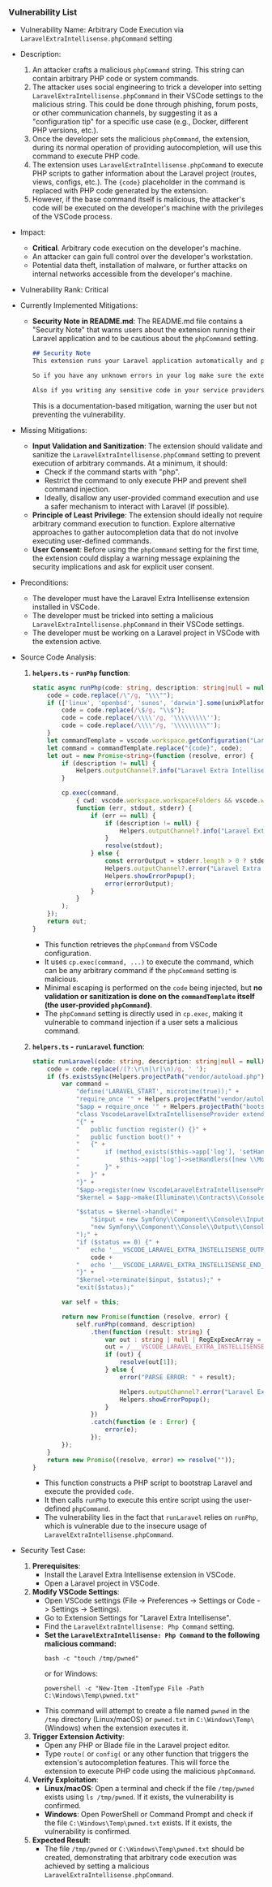 ### Vulnerability List

- Vulnerability Name: Arbitrary Code Execution via `LaravelExtraIntellisense.phpCommand` setting

- Description:
    1. An attacker crafts a malicious `phpCommand` string. This string can contain arbitrary PHP code or system commands.
    2. The attacker uses social engineering to trick a developer into setting `LaravelExtraIntellisense.phpCommand` in their VSCode settings to the malicious string. This could be done through phishing, forum posts, or other communication channels, by suggesting it as a "configuration tip" for a specific use case (e.g., Docker, different PHP versions, etc.).
    3. Once the developer sets the malicious `phpCommand`, the extension, during its normal operation of providing autocompletion, will use this command to execute PHP code.
    4. The extension uses `LaravelExtraIntellisense.phpCommand` to execute PHP scripts to gather information about the Laravel project (routes, views, configs, etc.). The `{code}` placeholder in the command is replaced with PHP code generated by the extension.
    5. However, if the base command itself is malicious, the attacker's code will be executed on the developer's machine with the privileges of the VSCode process.

- Impact:
    - **Critical**. Arbitrary code execution on the developer's machine.
    - An attacker can gain full control over the developer's workstation.
    - Potential data theft, installation of malware, or further attacks on internal networks accessible from the developer's machine.

- Vulnerability Rank: Critical

- Currently Implemented Mitigations:
    - **Security Note in README.md**: The README.md file contains a "Security Note" that warns users about the extension running their Laravel application and to be cautious about the `phpCommand` setting.
        ```markdown
        ## Security Note
        This extension runs your Laravel application automatically and periodically to get the information needed to provide autocomplete.

        So if you have any unknown errors in your log make sure the extension not causing it.

        Also if you writing any sensitive code in your service providers, disable the extension temporarily to prevent unwanted application executing.
        ```
        This is a documentation-based mitigation, warning the user but not preventing the vulnerability.

- Missing Mitigations:
    - **Input Validation and Sanitization**: The extension should validate and sanitize the `LaravelExtraIntellisense.phpCommand` setting to prevent execution of arbitrary commands. At a minimum, it should:
        - Check if the command starts with "php".
        - Restrict the command to only execute PHP and prevent shell command injection.
        - Ideally, disallow any user-provided command execution and use a safer mechanism to interact with Laravel (if possible).
    - **Principle of Least Privilege**: The extension should ideally not require arbitrary command execution to function. Explore alternative approaches to gather autocompletion data that do not involve executing user-defined commands.
    - **User Consent**:  Before using the `phpCommand` setting for the first time, the extension could display a warning message explaining the security implications and ask for explicit user consent.

- Preconditions:
    - The developer must have the Laravel Extra Intellisense extension installed in VSCode.
    - The developer must be tricked into setting a malicious `LaravelExtraIntellisense.phpCommand` in their VSCode settings.
    - The developer must be working on a Laravel project in VSCode with the extension active.

- Source Code Analysis:
    1. **`helpers.ts` - `runPhp` function**:
        ```typescript
        static async runPhp(code: string, description: string|null = null) : Promise<string> {
            code = code.replace(/\"/g, "\\\"");
            if (['linux', 'openbsd', 'sunos', 'darwin'].some(unixPlatforms => os.platform().includes(unixPlatforms))) {
                code = code.replace(/\$/g, "\\$");
                code = code.replace(/\\\\'/g, '\\\\\\\\\'');
                code = code.replace(/\\\\"/g, '\\\\\\\\\"');
            }
            let commandTemplate = vscode.workspace.getConfiguration("LaravelExtraIntellisense").get<string>('phpCommand') ?? "php -r \"{code}\"";
            let command = commandTemplate.replace("{code}", code);
            let out = new Promise<string>(function (resolve, error) {
                if (description != null) {
                    Helpers.outputChannel?.info("Laravel Extra Intellisense command started: " + description);
                }

                cp.exec(command,
                    { cwd: vscode.workspace.workspaceFolders && vscode.workspace.workspaceFolders.length > 0 ? vscode.workspace.workspaceFolders[0].uri.fsPath : undefined },
                    function (err, stdout, stderr) {
                        if (err == null) {
                            if (description != null) {
                                Helpers.outputChannel?.info("Laravel Extra Intellisense Resolved: " + description);
                            }
                            resolve(stdout);
                        } else {
                            const errorOutput = stderr.length > 0 ? stderr : stdout;
                            Helpers.outputChannel?.error("Laravel Extra Intellisense Error:\n " + (description ?? '') + '\n\n' + errorOutput);
                            Helpers.showErrorPopup();
                            error(errorOutput);
                        }
                    }
                );
            });
            return out;
        }
        ```
        - This function retrieves the `phpCommand` from VSCode configuration.
        - It uses `cp.exec(command, ...)` to execute the command, which can be any arbitrary command if the `phpCommand` setting is malicious.
        - Minimal escaping is performed on the `code` being injected, but **no validation or sanitization is done on the `commandTemplate` itself (the user-provided `phpCommand`)**.
        - The `phpCommand` setting is directly used in `cp.exec`, making it vulnerable to command injection if a user sets a malicious command.

    2. **`helpers.ts` - `runLaravel` function**:
        ```typescript
        static runLaravel(code: string, description: string|null = null) : Promise<string> {
            code = code.replace(/(?:\r\n|\r|\n)/g, ' ');
            if (fs.existsSync(Helpers.projectPath("vendor/autoload.php")) && fs.existsSync(Helpers.projectPath("bootstrap/app.php"))) {
                var command =
                    "define('LARAVEL_START', microtime(true));" +
                    "require_once '" + Helpers.projectPath("vendor/autoload.php", true) + "';" +
                    "$app = require_once '" + Helpers.projectPath("bootstrap/app.php", true) + "';" +
                    "class VscodeLaravelExtraIntellisenseProvider extends \\Illuminate\\Support\\ServiceProvider" +
                    "{" +
                    "   public function register() {}" +
                    "	public function boot()" +
                    "	{" +
                    "       if (method_exists($this->app['log'], 'setHandlers')) {" +
                    "			$this->app['log']->setHandlers([new \\Monolog\\Handler\\ProcessHandler()]);" +
                    "		}" +
                    "	}" +
                    "}" +
                    "$app->register(new VscodeLaravelExtraIntellisenseProvider($app));" +
                    "$kernel = $app->make(Illuminate\\Contracts\\Console\\Kernel::class);" +

                    "$status = $kernel->handle(" +
                        "$input = new Symfony\\Component\\Console\\Input\\ArgvInput," +
                        "new Symfony\\Component\\Console\\Output\\ConsoleOutput" +
                    ");" +
                    "if ($status == 0) {" +
                    "	echo '___VSCODE_LARAVEL_EXTRA_INSTELLISENSE_OUTPUT___';" +
                        code +
                    "	echo '___VSCODE_LARAVEL_EXTRA_INSTELLISENSE_END_OUTPUT___';" +
                    "}" +
                    "$kernel->terminate($input, $status);" +
                    "exit($status);"

                var self = this;

                return new Promise(function (resolve, error) {
                    self.runPhp(command, description)
                        .then(function (result: string) {
                            var out : string | null | RegExpExecArray = result;
                            out = /___VSCODE_LARAVEL_EXTRA_INSTELLISENSE_OUTPUT___(.*)___VSCODE_LARAVEL_EXTRA_INSTELLISENSE_END_OUTPUT___/g.exec(out);
                            if (out) {
                                resolve(out[1]);
                            } else {
                                error("PARSE ERROR: " + result);

                                Helpers.outputChannel?.error("Laravel Extra Intellisense Parse Error:\n " + (description ?? '') + '\n\n' + result);
                                Helpers.showErrorPopup();
                            }
                        })
                        .catch(function (e : Error) {
                            error(e);
                        });
                });
            }
            return new Promise((resolve, error) => resolve(""));
        }
        ```
        - This function constructs a PHP script to bootstrap Laravel and execute the provided `code`.
        - It then calls `runPhp` to execute this entire script using the user-defined `phpCommand`.
        - The vulnerability lies in the fact that `runLaravel` relies on `runPhp`, which is vulnerable due to the insecure usage of `LaravelExtraIntellisense.phpCommand`.

- Security Test Case:
    1. **Prerequisites**:
        - Install the Laravel Extra Intellisense extension in VSCode.
        - Open a Laravel project in VSCode.
    2. **Modify VSCode Settings**:
        - Open VSCode settings (File -> Preferences -> Settings or Code -> Settings -> Settings).
        - Go to Extension Settings for "Laravel Extra Intellisense".
        - Find the `LaravelExtraIntellisense: Php Command` setting.
        - **Set the `LaravelExtraIntellisense: Php Command` to the following malicious command:**
          ```
          bash -c "touch /tmp/pwned"
          ```
          or for Windows:
          ```
          powershell -c "New-Item -ItemType File -Path C:\Windows\Temp\pwned.txt"
          ```
        - This command will attempt to create a file named `pwned` in the `/tmp` directory (Linux/macOS) or `pwned.txt` in `C:\Windows\Temp\` (Windows) when the extension executes it.
    3. **Trigger Extension Activity**:
        - Open any PHP or Blade file in the Laravel project editor.
        - Type `route(` or `config(` or any other function that triggers the extension's autocompletion features. This will force the extension to execute PHP code using the malicious `phpCommand`.
    4. **Verify Exploitation**:
        - **Linux/macOS**: Open a terminal and check if the file `/tmp/pwned` exists using `ls /tmp/pwned`. If it exists, the vulnerability is confirmed.
        - **Windows**: Open PowerShell or Command Prompt and check if the file `C:\Windows\Temp\pwned.txt` exists. If it exists, the vulnerability is confirmed.
    5. **Expected Result**:
        - The file `/tmp/pwned` or `C:\Windows\Temp\pwned.txt` should be created, demonstrating that arbitrary code execution was achieved by setting a malicious `LaravelExtraIntellisense.phpCommand`.

